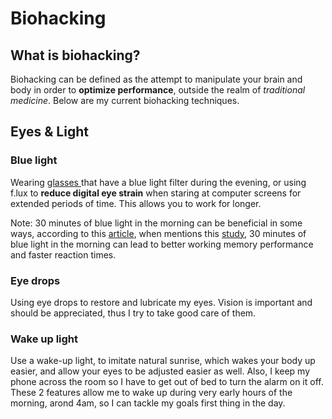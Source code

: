 # Biohacking

## What is biohacking?

Biohacking can be defined as the attempt to manipulate your brain and body in order to **optimize performance**, outside the realm of _traditional medicine_. Below are my current biohacking techniques.

## Eyes & Light

### Blue light

Wearing [glasses ](https://www.amazon.co.uk/DUCO-Anti-Glare-Protection-Anti-Fatigue-Smartphone/dp/B071DGFZG7?th=1)that have a blue light filter during the evening, or using f.lux to **reduce digital eye strain** when staring at computer screens for extended periods of time. This allows you to work for longer.

Note: 30 minutes of blue light in the morning can be beneficial in some ways, according to this [article](https://thesleepdoctor.com/2017/11/06/latest-blue-light-sleep/), when mentions this [study](https://www.medscape.com/viewarticle/864931), 30 minutes of blue light in the morning can lead to better working memory performance and faster reaction times.

### Eye drops

Using eye drops to restore and lubricate my eyes. Vision is important and should be appreciated, thus I try to take good care of them.

### **Wake up light**

Use a wake-up light, to imitate natural sunrise, which wakes your body up easier, and allow your eyes to be adjusted easier as well. Also, I keep my phone across the room so I have to get out of bed to turn the alarm on it off. These 2 features allow me to wake up during very early hours of the morning, arond 4am, so I can tackle my goals first thing in the day.





